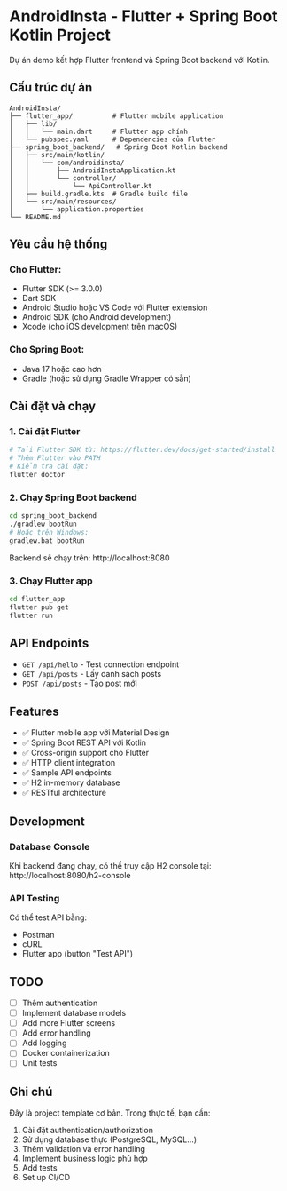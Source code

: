 # AndroidInsta - Flutter + Spring Boot Kotlin Project

Dự án demo kết hợp Flutter frontend và Spring Boot backend với Kotlin.

## Cấu trúc dự án

```
AndroidInsta/
├── flutter_app/          # Flutter mobile application
│   ├── lib/
│   │   └── main.dart     # Flutter app chính
│   └── pubspec.yaml      # Dependencies của Flutter
├── spring_boot_backend/   # Spring Boot Kotlin backend
│   ├── src/main/kotlin/
│   │   └── com/androidinsta/
│   │       ├── AndroidInstaApplication.kt
│   │       └── controller/
│   │           └── ApiController.kt
│   ├── build.gradle.kts  # Gradle build file
│   └── src/main/resources/
│       └── application.properties
└── README.md
```

## Yêu cầu hệ thống

### Cho Flutter:
- Flutter SDK (>= 3.0.0)
- Dart SDK
- Android Studio hoặc VS Code với Flutter extension
- Android SDK (cho Android development)
- Xcode (cho iOS development trên macOS)

### Cho Spring Boot:
- Java 17 hoặc cao hơn
- Gradle (hoặc sử dụng Gradle Wrapper có sẵn)

## Cài đặt và chạy

### 1. Cài đặt Flutter
```bash
# Tải Flutter SDK từ: https://flutter.dev/docs/get-started/install
# Thêm Flutter vào PATH
# Kiểm tra cài đặt:
flutter doctor
```

### 2. Chạy Spring Boot backend
```bash
cd spring_boot_backend
./gradlew bootRun
# Hoặc trên Windows:
gradlew.bat bootRun
```

Backend sẽ chạy trên: http://localhost:8080

### 3. Chạy Flutter app
```bash
cd flutter_app
flutter pub get
flutter run
```

## API Endpoints

- `GET /api/hello` - Test connection endpoint
- `GET /api/posts` - Lấy danh sách posts
- `POST /api/posts` - Tạo post mới

## Features

- ✅ Flutter mobile app với Material Design
- ✅ Spring Boot REST API với Kotlin
- ✅ Cross-origin support cho Flutter
- ✅ HTTP client integration
- ✅ Sample API endpoints
- ✅ H2 in-memory database
- ✅ RESTful architecture

## Development

### Database Console
Khi backend đang chạy, có thể truy cập H2 console tại:
http://localhost:8080/h2-console

### API Testing
Có thể test API bằng:
- Postman
- cURL
- Flutter app (button "Test API")

## TODO

- [ ] Thêm authentication
- [ ] Implement database models
- [ ] Add more Flutter screens
- [ ] Add error handling
- [ ] Add logging
- [ ] Docker containerization
- [ ] Unit tests

## Ghi chú

Đây là project template cơ bản. Trong thực tế, bạn cần:
1. Cài đặt authentication/authorization
2. Sử dụng database thực (PostgreSQL, MySQL...)
3. Thêm validation và error handling
4. Implement business logic phù hợp
5. Add tests
6. Set up CI/CD